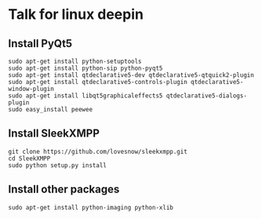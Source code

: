Talk for linux deepin
=============================

Install PyQt5
-------------
```
sudo apt-get install python-setuptools
sudo apt-get install python-sip python-pyqt5
sudo apt-get install qtdeclarative5-dev qtdeclarative5-qtquick2-plugin
sudo apt-get install qtdeclarative5-controls-plugin qtdeclarative5-window-plugin
sudo apt-get install libqt5graphicaleffects5 qtdeclarative5-dialogs-plugin
sudo easy_install peewee
```

Install SleekXMPP
-----------------

```
git clone https://github.com/lovesnow/sleekxmpp.git
cd SleekXMPP
sudo python setup.py install
```

Install other packages
-----------------------

```
sudo apt-get install python-imaging python-xlib
```
